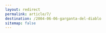 ```yaml
---
layout: redirect
permalink: article/7/
destination: /2004-06-06-garganta-del-diablo
sitemap: false
---
```

